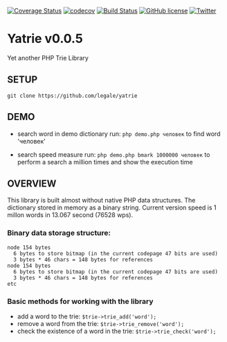 [![Coverage Status](https://coveralls.io/repos/github/legale/yatrie/badge.svg?branch=master)](https://coveralls.io/github/legale/yatrie?branch=master)
[![codecov](https://codecov.io/gh/legale/yatrie/branch/master/graph/badge.svg)](https://codecov.io/gh/legale/yatrie)
[![Build Status](https://travis-ci.org/legale/yatrie.svg?branch=master)](https://travis-ci.org/legale/yatrie)
[![GitHub license](https://img.shields.io/github/license/legale/yatrie.svg)](https://github.com/legale/yatrie/blob/master/LICENSE)
[![Twitter](https://img.shields.io/twitter/url/https/github.com/legale/yatrie.svg?style=social)](https://twitter.com/intent/tweet?text=Wow:&url=https%3A%2F%2Fgithub.com%2Flegale%2Fyatrie)


# Yatrie v0.0.5
Yet another PHP Trie Library 

## SETUP
`git clone https://github.com/legale/yatrie`

## DEMO
- search word in demo dictionary
run:
`php demo.php человек` 
to find word 'человек'

- search speed measure
run:
`php demo.php bmark 1000000 человек`
to perform a search a million times and show the execution time

## OVERVIEW
This library is built almost without native PHP data structures. The dictionary stored in memory as a binary string.
Current version speed is 1 millon words in 13.067 second (76528 wps).



### Binary data storage structure:
```
node 154 bytes
  6 bytes to store bitmap (in the current codepage 47 bits are used)
  3 bytes * 46 chars = 148 bytes for references
node 154 bytes
  6 bytes to store bitmap (in the current codepage 47 bits are used)
  3 bytes * 46 chars = 148 bytes for references
etc
```

### Basic methods for working with the library
- add a word to the trie:
`$trie->trie_add('word');`
- remove a word from the trie:
`$trie->trie_remove('word');`
- check the existence of a word in the trie:
`$trie->trie_check('word');`